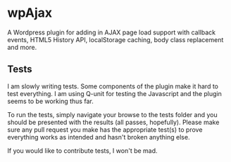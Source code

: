 wpAjax
======

A Wordpress plugin for adding in AJAX page load support with callback events, HTML5 History API, localStorage caching, body class replacement and more.

## Tests

I am slowly writing tests. Some components of the plugin make it hard to test everything. I am using Q-unit for testing the Javascript and the plugin seems to be working thus far.

To run the tests, simply navigate your browse to the tests folder and you should be presented with the results (all passes, hopefully). Please make sure any pull request you make has the appropriate test(s) to prove everything works as intended and hasn't broken anything else.

If you would like to contribute tests, I won't be mad.
